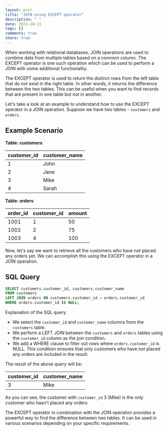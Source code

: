 ```yaml
---
layout: post
title: "JOIN using EXCEPT operator"
description: " "
date: 2023-10-11
tags: []
comments: true
share: true
---
```


When working with relational databases, JOIN operations are used to combine data from multiple tables based on a common column. The EXCEPT operator is one such operation which can be used to perform a JOIN with some additional functionality.

The EXCEPT operator is used to return the distinct rows from the left table that do not exist in the right table. In other words, it returns the difference between the two tables. This can be useful when you want to find records that are present in one table but not in another.

Let's take a look at an example to understand how to use the EXCEPT operator in a JOIN operation. Suppose we have two tables - `customers` and `orders`.

## Example Scenario

**Table: customers**

| customer_id | customer_name |
|-------------|---------------|
| 1           | John          |
| 2           | Jane          |
| 3           | Mike          |
| 4           | Sarah         |

**Table: orders**

| order_id | customer_id | amount |
|----------|-------------|--------|
| 1001     | 1           | 50     |
| 1002     | 2           | 75     |
| 1003     | 4           | 100    |

Now, let's say we want to retrieve all the customers who have not placed any orders yet. We can accomplish this using the EXCEPT operator in a JOIN operation.

## SQL Query

```sql
SELECT customers.customer_id, customers.customer_name
FROM customers
LEFT JOIN orders ON customers.customer_id = orders.customer_id
WHERE orders.customer_id IS NULL;
```

Explanation of the SQL query:
- We select the `customer_id` and `customer_name` columns from the `customers` table.
- We perform a LEFT JOIN between the `customers` and `orders` tables using the `customer_id` column as the join condition.
- We add a WHERE clause to filter out rows where `orders.customer_id` is NULL. This condition ensures that only customers who have not placed any orders are included in the result.

The result of the above query will be:

| customer_id | customer_name |
|-------------|---------------|
| 3           | Mike          |

As you can see, the customer with `customer_id` 3 (Mike) is the only customer who hasn't placed any orders.

The EXCEPT operator in combination with the JOIN operation provides a powerful way to find the difference between two tables. It can be used in various scenarios depending on your specific requirements.
